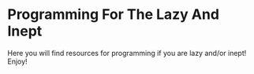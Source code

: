 # Programming For The Lazy And Inept
 Here you will find resources for programming if you are lazy and/or inept! Enjoy!
